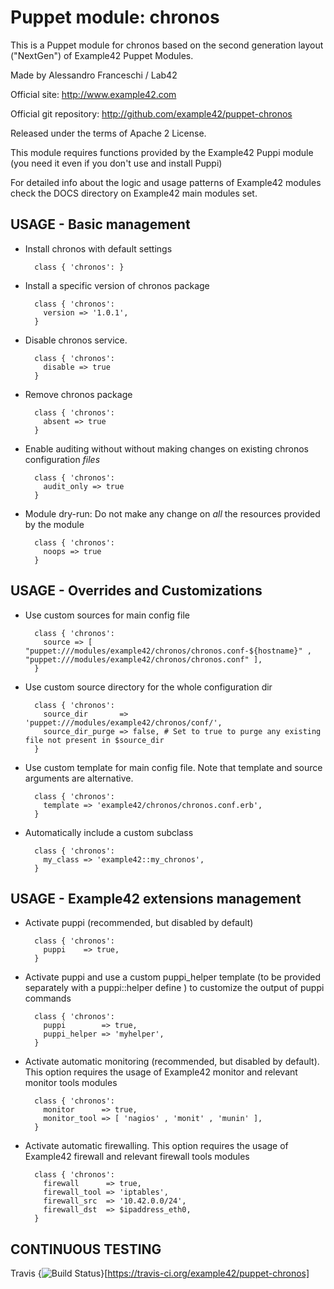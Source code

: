 # Puppet module: chronos

This is a Puppet module for chronos based on the second generation layout ("NextGen") of Example42 Puppet Modules.

Made by Alessandro Franceschi / Lab42

Official site: http://www.example42.com

Official git repository: http://github.com/example42/puppet-chronos

Released under the terms of Apache 2 License.

This module requires functions provided by the Example42 Puppi module (you need it even if you don't use and install Puppi)

For detailed info about the logic and usage patterns of Example42 modules check the DOCS directory on Example42 main modules set.


## USAGE - Basic management

* Install chronos with default settings

        class { 'chronos': }

* Install a specific version of chronos package

        class { 'chronos':
          version => '1.0.1',
        }

* Disable chronos service.

        class { 'chronos':
          disable => true
        }

* Remove chronos package

        class { 'chronos':
          absent => true
        }

* Enable auditing without without making changes on existing chronos configuration *files*

        class { 'chronos':
          audit_only => true
        }

* Module dry-run: Do not make any change on *all* the resources provided by the module

        class { 'chronos':
          noops => true
        }


## USAGE - Overrides and Customizations
* Use custom sources for main config file 

        class { 'chronos':
          source => [ "puppet:///modules/example42/chronos/chronos.conf-${hostname}" , "puppet:///modules/example42/chronos/chronos.conf" ], 
        }


* Use custom source directory for the whole configuration dir

        class { 'chronos':
          source_dir       => 'puppet:///modules/example42/chronos/conf/',
          source_dir_purge => false, # Set to true to purge any existing file not present in $source_dir
        }

* Use custom template for main config file. Note that template and source arguments are alternative. 

        class { 'chronos':
          template => 'example42/chronos/chronos.conf.erb',
        }

* Automatically include a custom subclass

        class { 'chronos':
          my_class => 'example42::my_chronos',
        }


## USAGE - Example42 extensions management 
* Activate puppi (recommended, but disabled by default)

        class { 'chronos':
          puppi    => true,
        }

* Activate puppi and use a custom puppi_helper template (to be provided separately with a puppi::helper define ) to customize the output of puppi commands 

        class { 'chronos':
          puppi        => true,
          puppi_helper => 'myhelper', 
        }

* Activate automatic monitoring (recommended, but disabled by default). This option requires the usage of Example42 monitor and relevant monitor tools modules

        class { 'chronos':
          monitor      => true,
          monitor_tool => [ 'nagios' , 'monit' , 'munin' ],
        }

* Activate automatic firewalling. This option requires the usage of Example42 firewall and relevant firewall tools modules

        class { 'chronos':       
          firewall      => true,
          firewall_tool => 'iptables',
          firewall_src  => '10.42.0.0/24',
          firewall_dst  => $ipaddress_eth0,
        }


## CONTINUOUS TESTING

Travis {<img src="https://travis-ci.org/example42/puppet-chronos.png?branch=master" alt="Build Status" />}[https://travis-ci.org/example42/puppet-chronos]
